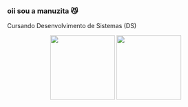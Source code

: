 ### oii sou a manuzita &#128572;

Cursando Desenvolvimento de Sistemas (DS)

<div align="center">
    <img height="150px" src="https://github-readme-stats.vercel.app/api?username=Emanuellexx&show_icons=true&theme=dracula">
    <img height="150px"  src="https://github-readme-stats.vercel.app/api/top-langs/?username=Emanuellexx&layout=compact&langs_count=7&theme=dracula">
</div>
